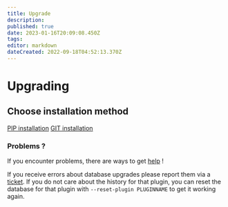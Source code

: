 ```yaml
---
title: Upgrade
description: 
published: true
date: 2023-01-16T20:09:08.450Z
tags: 
editor: markdown
dateCreated: 2022-09-18T04:52:13.370Z
---
```


# Upgrading

## Choose installation method

[PIP installation](/Upgrade/Pip)
[GIT installation](/Upgrade/Git)


### Problems ?

If you encounter problems, there are ways to get [help](/NeedHelp) !

If you receive errors about database upgrades please report them via a [ticket](https://github.com/Flexget/Flexget/issues). If you do not care about the history for that plugin, you can reset the database for that plugin with `--reset-plugin PLUGINNAME` to get it working again.
